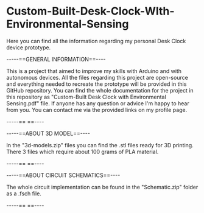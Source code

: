 # Custom-Built-Desk-Clock-WIth-Environmental-Sensing
Here you can find all the information regarding my personal Desk Clock device prototype.

-----==GENERAL INFORMATION==----

  This is a project that aimed to improve my skills with Arduino and with autonomous devices.
  All the files regarding this project are open-source and everything needed to recreate the prototype
  will be provided in this GitHub repository.
  You can find the whole documentation for the project in this repository as "Custom-Built Desk Clock with Environmental Sensing.pdf" file.
  If anyone has any question or advice I'm happy to hear from you. You can contact me via the provided links
  on my profile page.

-----== ==----

-----==ABOUT 3D MODEL==----

  In the "3d-models.zip" files you can find the .stl files ready for 3D printing. There 3 files which require about
  100 grams of PLA material.

-----== ==----

-----==ABOUT CIRCUIT SCHEMATICS==----

  The whole circuit implementation can be found in the "Schematic.zip" folder as a .fsch file.
  
-----== ==----
